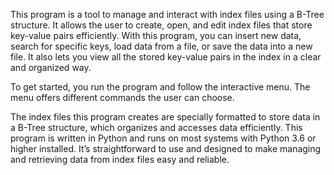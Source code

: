 This program is a tool to manage and interact with index files using a B-Tree structure. It allows the user to create, open, and edit index files that store key-value pairs efficiently. With this program, you can insert new data, search for specific keys, load data from a file, or save the data into a new file. It also lets you view all the stored key-value pairs in the index in a clear and organized way. 

To get started, you run the program and follow the interactive menu. The menu offers different commands the user can choose.

The index files this program creates are specially formatted to store data in a B-Tree structure, which organizes and accesses data efficiently. This program is written in Python and runs on most systems with Python 3.6 or higher installed. It’s straightforward to use and designed to make managing and retrieving data from index files easy and reliable.
